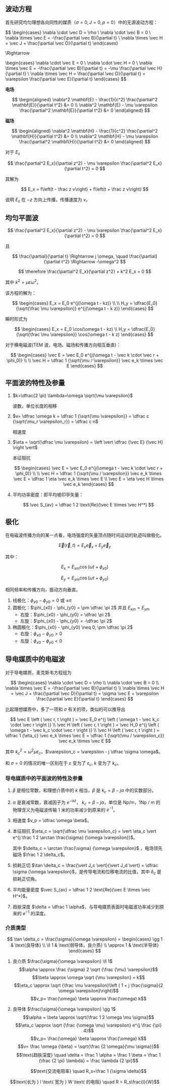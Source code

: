 ## 波动方程

首先研究均匀理想各向同性的媒质（$\sigma=0, J=0, \rho=0$）中的无源波动方程：

$$
\begin{cases}
\nabla \cdot \vec D = \rho \\
\nabla \cdot \vec B = 0 \\
\nabla \times \vec E = -\frac{\partial \vec B}{\partial t} \\
\nabla \times \vec H = \vec J + \frac{\partial \vec D}{\partial t}
\end{cases}

\Rightarrow 

\begin{cases}
\nabla \cdot \vec E = 0 \\
\nabla \cdot \vec H = 0 \\
\nabla \times \vec E = -\frac{\partial \vec B}{\partial t} = -\mu \frac{\partial \vec H}{\partial t} \\
\nabla \times \vec H = \frac{\partial \vec D}{\partial t} = \varepsilon \frac{\partial \vec E}{\partial t}
\end{cases}
$$

**电场**

$$
\begin{aligned}
\nabla^2 \mathbf{E} - \frac{1}{c^2} \frac{\partial^2 \mathbf{E}}{\partial t^2} &= 0 \\
\nabla^2 \mathbf{E} - \mu \varepsilon \frac{\partial^2 \mathbf{E}}{\partial t^2} &= 0
\end{aligned}
$$

**磁场**

$$
\begin{aligned}
\nabla^2 \mathbf{H} - \frac{1}{c^2} \frac{\partial^2 \mathbf{H}}{\partial t^2} &= 0 \\
\nabla^2 \mathbf{H} - \mu \varepsilon \frac{\partial^2 \mathbf{H}}{\partial t^2} &= 0
\end{aligned}
$$

对于 $E_x$

$$
\frac{\partial^2 E_x}{\partial z^2} - \mu \varepsilon \frac{\partial^2 E_x}{\partial t^2} = 0
$$

其解为

$$
E_x = f\left(t - \frac z v\right) + f\left(t + \frac z v\right)
$$

说明 $E_x$ 在 $-z$ 方向上传播，传播速度为 $v$。


## 均匀平面波

$$
\frac{\partial^2 E_x}{\partial z^2} - \mu \varepsilon \frac{\partial^2 E_x}{\partial t^2} = 0
$$

且

$$
\frac{\partial}{\partial t} \Rightarrow j \omega, \quad \frac{\partial}{\partial t^2} \Rightarrow -\omega^2
$$

$$
\therefore \frac{\partial^2 E_x}{\partial z^2} + k^2 E_x = 0
$$

其中 $k^2 = \mu \varepsilon \omega^2$。

该方程的解为：

$$
\begin{cases}
E_x = E_0 e^{j(\omega t - kz)} \\ \\
H_y = \dfrac{E_0}{\sqrt{\frac \mu \varepsilon}} e^{j(\omega t - k z)}
\end{cases}
$$

瞬时形式为

$$
\begin{cases}
E_x = E_0 \cos(\omega t - kz) \\
H_y = \dfrac{E_0}{\sqrt{\frac \mu \varepsilon}} \cos(\omega t - k z)
\end{cases}
$$

对于横电磁波(TEM 波，电场、磁场和传播方向相互垂直)：

$$
\begin{cases}
\vec E = \vec E_0 e^{j(\omega t - \vec k \cdot \vec r + \phi_0)} \\ \\
\vec H = \dfrac 1 {\sqrt{\mu / \varepsilon}} \vec e_k \times \vec E
\end{cases}
$$ 

## 平面波的特性及参量

1. $k=\dfrac{2 \pi} \lambda=\omega \sqrt{\mu \varepsilon}$

    波数，单位长度的相移

2. $v= \dfrac \omega k = \dfrac 1 {\sqrt{\mu \varepsilon}} = \dfrac c {\sqrt{\mu_r \varepsilon_r}} = \dfrac c n$

    相速度

3. $\eta = \sqrt{\dfrac \mu \varepsilon} = \left \vert \dfrac {\vec E} {\vec H} \right \vert$

    本征阻抗

    $$
    \begin{cases}
    \vec E = \vec E_0 e^{j(\omega t - \vec k \cdot \vec r + \phi_0)} \\ \\
    \vec H = \dfrac 1 {\sqrt{\mu / \varepsilon}} \vec e_k \times \vec E = \dfrac 1 \eta \vec e_k \times \vec E \\
							    \vec E = \eta \vec H \times \vec e_k
    \end{cases}
    $$
4. 平均功率密度：即平均坡印亭矢量：
    
	$$
    \vec S_{av} = \dfrac 1 2 \text{Re}(\vec E \times \vec H^*)
    $$

## 极化

在电磁波传播方向的某一点看，电场强度的矢量顶点随时间运动的轨迹叫做极化。

$$\vec E(\vec r, t) = E_x \vec e_x + E_y \vec e_y$$

其中：

$$E_x = E_{xm} \cos(\omega t + \phi _ {x0})$$

$$E_y = E_{ym} \cos(\omega t + \phi _ {y0})$$

相同频率和传播方向，振动方向垂直。

1. 线极化：$\phi_{x0} - \phi_{y0} = 0$ 或 $\pm \pi$
2. 圆极化：$\phi_{x0} - \phi_{y0} = \pm \dfrac \pi 2$ 并且 $E_{xm} = E_{ym}$
    - 右旋：$\phi_{x0} - \phi_{y0} = \dfrac \pi 2$
    - 左旋：$\phi_{x0} - \phi_{y0} = -\dfrac \pi 2$
3. 椭圆极化：$\phi_{x0} - \phi_{y0} \neq 0, \pm \dfrac \pi 2$
    - 右旋：$\phi_{x0} - \phi_{y0} > 0$
    - 左旋：$\phi_{x0} - \phi_{y0} < 0$


## 导电媒质中的电磁波

对于导电媒质，麦克斯韦方程组为

$$
\begin{cases}
\nabla \cdot \vec D = \rho \\
\nabla \cdot \vec B = 0 \\
\nabla \times \vec E = -\frac{\partial \vec B}{\partial t} \\
\nabla \times \vec H = \vec J + \frac{\partial \vec D}{\partial t} = \sigma \vec E + \varepsilon \frac{\partial \vec E}{\partial t}
\end{cases}
$$

比起理想媒质中，多了一项和 $\sigma$ 有关的项，类似的可以推导出

$$
\vec E \left ( \vec r, t \right ) = \vec E_0 e^{j \left ( \omega t - \vec k_c \cdot \vec r \right )} \\
\vec H \left ( \vec r, t \right ) = \vec H_0 e^{j \left ( \omega t - \vec k_c \cdot \vec r \right )} \\
\vec H \left ( \vec r, t \right ) = \dfrac 1 {\eta_c} \vec e_k \times \vec E = \dfrac 1 {\sqrt{\mu / \varepsilon_c}} \vec e_k \times \vec E
$$

其中 $k_c^2 = \omega^2 \mu \varepsilon_c$，$\varepsilon_c = \varepsilon - j \dfrac \sigma \omega$。

和 $\sigma = 0$ 的情况的唯一区别在于 $\varepsilon$ 变为了 $\varepsilon_c$, $k$ 变为了 $k_c$。


### 导电媒质中的平面波的特性及参量

1. $\beta$ 是相位常数，和理想介质中的 $k$ 相当，$\beta$ 是 $k_c=\beta-j \alpha$ 中的实数部分。
2. $\alpha$ 是衰减常数，衰减因子为 $e^{-\alpha z}$， $k_c = \beta - j \alpha$，单位是 $\text{Np/m}$，$1 \text{Np / m}$ 的物理含义为电磁波传输 1 米的功率减少到原来的 $e^{-1}$。
3. 相速度 $v_p = \dfrac \omega \beta$。
4. 本征阻抗 $\eta_c = \sqrt{\dfrac \mu \varepsilon_c} = \vert \eta_c \vert e^{j \frac 1 2 \arctan \frac{\sigma} {\omega \varepsilon}}$。

    其中 $\delta_c = \arctan \frac{\sigma} {\omega \varepsilon}$ ，电场领先磁场 $\frac 1 2 \delta_c$。

5. 损耗正切 $\tan \delta_c = \frac{\vert J_c \vert}{\vert J_d \vert} = \dfrac \sigma {\omega \varepsilon}$，是传导电流和位移电流的比值，其中 $\delta_c$ 是损耗正切角。
6. 平均能量密度 $\vec S_{av} = \dfrac 1 2 \text{Re}(\vec E \times \vec H^*)$。
7. 趋肤深度 $\delta = \dfrac 1 \alpha$，与导电媒质表面时电磁波功率减少到原来的 $e^{-1}$ 的深度。

### 介质类型

$$
\tan \delta_c = \frac{\sigma}{\omega \varepsilon} = 
\begin{cases}
\gg 1 & \text{良导体} \\
\ll 1 & \text{弱导体，良介质} \\
\approx 1 & \text{半导体}
\end{cases}
$$

1. 良介质 $\frac{\sigma}{\omega \varepsilon} \ll 1$
    $$\alpha \approx \frac {\sigma} 2 \sqrt {\frac {\mu} \varepsilon}$$
    $$\beta \approx \omega \sqrt {\mu \varepsilon} = k$$
    $$\eta_c \approx \sqrt {\frac \mu \varepsilon}\left ( 1 + j \frac{\sigma}{2 \omega \varepsilon}\right)$$
    $$v_p= \frac{\omega} \beta \approx \frac{\omega} k$$
2. 良导体 $\frac{\sigma}{\omega \varepsilon} \gg 1$
    $$\alpha = \beta \approx \sqrt{\frac 1 2 \omega \mu \sigma}$$
    $$\eta_c \approx \sqrt {\frac {\omega \mu} \varepsilon} e^{j \frac {\pi} 4}$$
    $$v_p= \frac{\omega} \beta \approx \frac{\omega} k$$
    $$v= \frac \omega {\beta} = \sqrt{\frac {2 \omega}{\mu \sigma}}$$
    $$\text{趋肤深度} \quad \delta = \frac 1 \alpha = \frac 1 \beta = \frac 1 {\frac {2 \pi} \lambda} = \frac \lambda {2 \pi}$$

	$$\text{交流电阻率} \quad R_s=\frac 1 {\sigma \delta}$$

$$\text{长为 } l \text{ 宽为 } W \text{ 的电阻} \quad R = R_s\frac{l}{W}$$
